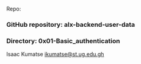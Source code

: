 Repo:

### GitHub repository: alx-backend-user-data
### Directory: 0x01-Basic_authentication
Isaac Kumatse ikumatse@st.ug.edu.gh